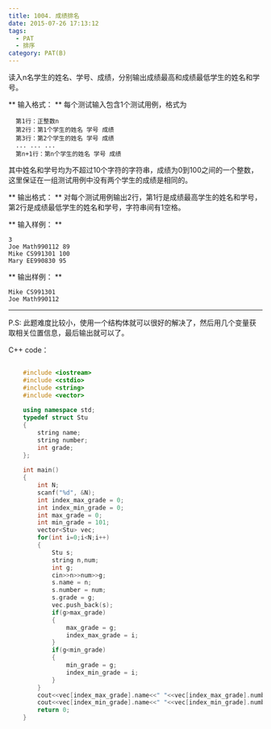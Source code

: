 ```yaml
---
title: 1004. 成绩排名
date: 2015-07-26 17:13:12
tags: 
  - PAT
  - 排序
category: PAT(B)
---
```


读入n名学生的姓名、学号、成绩，分别输出成绩最高和成绩最低学生的姓名和学号。

** 输入格式： ** 每个测试输入包含1个测试用例，格式为   

    
    
      第1行：正整数n
      第2行：第1个学生的姓名 学号 成绩
      第3行：第2个学生的姓名 学号 成绩
      ... ... ...
      第n+1行：第n个学生的姓名 学号 成绩
    

其中姓名和学号均为不超过10个字符的字符串，成绩为0到100之间的一个整数，这里保证在一组测试用例中没有两个学生的成绩是相同的。
<!-- more -->
** 输出格式： ** 对每个测试用例输出2行，第1行是成绩最高学生的姓名和学号，第2行是成绩最低学生的姓名和学号，字符串间有1空格。 

** 输入样例： **
    
    
    3
    Joe Math990112 89
    Mike CS991301 100
    Mary EE990830 95
    

** 输出样例： **
    
    
    Mike CS991301
    Joe Math990112
    

* * *

P.S: 此题难度比较小，使用一个结构体就可以很好的解决了，然后用几个变量获取相关位置信息，最后输出就可以了。

C++ code：

```C++
    
    #include <iostream>
    #include <cstdio>
    #include <string>
    #include <vector>
    
    using namespace std;
    typedef struct Stu
    {
        string name;
        string number;
        int grade;
    };
    
    int main()
    {
        int N;
        scanf("%d", &N);
        int index_max_grade = 0;
        int index_min_grade = 0;
        int max_grade = 0;
        int min_grade = 101;
        vector<Stu> vec;
        for(int i=0;i<N;i++)
        {
            Stu s;
            string n,num;
            int g;
            cin>>n>>num>>g;
            s.name = n;
            s.number = num;
            s.grade = g;
            vec.push_back(s);
            if(g>max_grade)
            {
                max_grade = g;
                index_max_grade = i;
            }
            if(g<min_grade)
            {
                min_grade = g;
                index_min_grade = i;
            }
        }
        cout<<vec[index_max_grade].name<<" "<<vec[index_max_grade].number<<endl;
        cout<<vec[index_min_grade].name<<" "<<vec[index_min_grade].number;
        return 0;
    }
    

```

